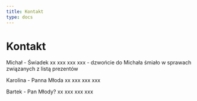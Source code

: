 ```yaml
---
title: Kontakt
type: docs
---
```


# Kontakt

Michał - Świadek
xx xxx xxx xxx - dzwońcie do Michała śmiało w sprawach związanych z listą prezentów

Karolina - Panna Młoda
xx xxx xxx xxx

Bartek - Pan Młody?
xx xxx xxx xxx
